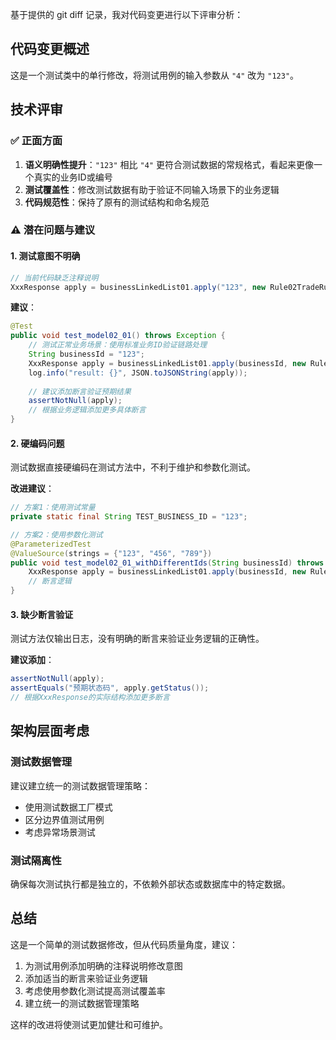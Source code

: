 基于提供的 git diff 记录，我对代码变更进行以下评审分析：

## 代码变更概述
这是一个测试类中的单行修改，将测试用例的输入参数从 `"4"` 改为 `"123"`。

## 技术评审

### ✅ 正面方面
1. **语义明确性提升**：`"123"` 相比 `"4"` 更符合测试数据的常规格式，看起来更像一个真实的业务ID或编号
2. **测试覆盖性**：修改测试数据有助于验证不同输入场景下的业务逻辑
3. **代码规范性**：保持了原有的测试结构和命名规范

### ⚠️ 潜在问题与建议

#### 1. 测试意图不明确
```java
// 当前代码缺乏注释说明
XxxResponse apply = businessLinkedList01.apply("123", new Rule02TradeRuleFactory.DynamicContext());
```

**建议**：
```java
@Test
public void test_model02_01() throws Exception {
    // 测试正常业务场景：使用标准业务ID验证链路处理
    String businessId = "123";
    XxxResponse apply = businessLinkedList01.apply(businessId, new Rule02TradeRuleFactory.DynamicContext());
    log.info("result: {}", JSON.toJSONString(apply));
    
    // 建议添加断言验证预期结果
    assertNotNull(apply);
    // 根据业务逻辑添加更多具体断言
}
```

#### 2. 硬编码问题
测试数据直接硬编码在测试方法中，不利于维护和参数化测试。

**改进建议**：
```java
// 方案1：使用测试常量
private static final String TEST_BUSINESS_ID = "123";

// 方案2：使用参数化测试
@ParameterizedTest
@ValueSource(strings = {"123", "456", "789"})
public void test_model02_01_withDifferentIds(String businessId) throws Exception {
    XxxResponse apply = businessLinkedList01.apply(businessId, new Rule02TradeRuleFactory.DynamicContext());
    // 断言逻辑
}
```

#### 3. 缺少断言验证
测试方法仅输出日志，没有明确的断言来验证业务逻辑的正确性。

**建议添加**：
```java
assertNotNull(apply);
assertEquals("预期状态码", apply.getStatus());
// 根据XxxResponse的实际结构添加更多断言
```

## 架构层面考虑

### 测试数据管理
建议建立统一的测试数据管理策略：
- 使用测试数据工厂模式
- 区分边界值测试用例
- 考虑异常场景测试

### 测试隔离性
确保每次测试执行都是独立的，不依赖外部状态或数据库中的特定数据。

## 总结
这是一个简单的测试数据修改，但从代码质量角度，建议：
1. 为测试用例添加明确的注释说明修改意图
2. 添加适当的断言来验证业务逻辑
3. 考虑使用参数化测试提高测试覆盖率
4. 建立统一的测试数据管理策略

这样的改进将使测试更加健壮和可维护。